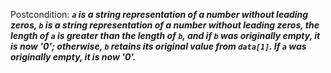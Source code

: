 Postcondition: ***`a` is a string representation of a number without leading zeros, `b` is a string representation of a number without leading zeros, the length of `a` is greater than the length of `b`, and if `b` was originally empty, it is now '0'; otherwise, `b` retains its original value from `data[1]`. If `a` was originally empty, it is now '0'.***